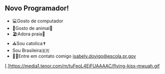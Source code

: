 ## Novo Programador! ##
- 💻Gosto de computador
- 🐴Gosto de animal🐶
- 🏖️Adora praia🦭
- ⛪Sou catolica✝️
- Sou Brasileira🇧🇷
- 🙋‍♀️Entre em contato comigo isabely.dovigo@escola.pr.gov

 [.]https://media1.tenor.com/m/tuFeoL4EjFUAAAAC/flying-kiss-mwuah.gif
